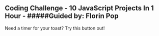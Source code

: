 ## Coding Challenge - 10 JavaScript Projects In 1 Hour - #####Guided by: Florin Pop


Need a timer for your toast? Try this button out!










































